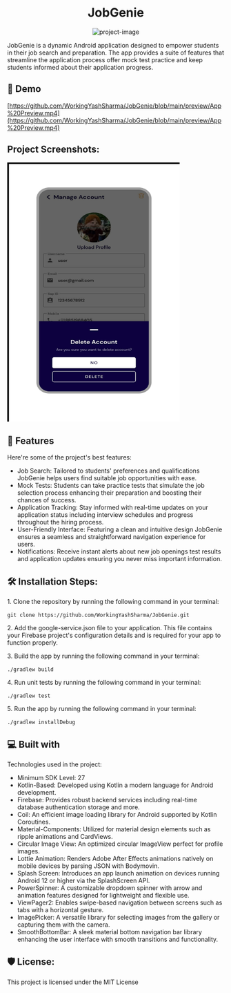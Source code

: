 <h1 align="center" id="title">JobGenie</h1>

<p align="center"><img src="https://socialify.git.ci/WorkingYashSharma/JobGenie/image?language=1&amp;owner=1&amp;name=1&amp;stargazers=1&amp;theme=Light" alt="project-image"></p>

<p id="description">JobGenie is a dynamic Android application designed to empower students in their job search and preparation. The app provides a suite of features that streamline the application process offer mock test practice and keep students informed about their application progress.</p>

<h2>🚀 Demo</h2>

[https://github.com/WorkingYashSharma/JobGenie/blob/main/preview/App%20Preview.mp4](https://github.com/WorkingYashSharma/JobGenie/blob/main/preview/App%20Preview.mp4)

<h2>Project Screenshots:</h2>

<img src="https://github.com/WorkingYashSharma/JobGenie/blob/main/preview/Account/image1.jpeg" alt="project-screenshot" width="400" height="600/">

  
  
<h2>🧐 Features</h2>

Here're some of the project's best features:

*   Job Search: Tailored to students' preferences and qualifications JobGenie helps users find suitable job opportunities with ease.
*   Mock Tests: Students can take practice tests that simulate the job selection process enhancing their preparation and boosting their chances of success.
*   Application Tracking: Stay informed with real-time updates on your application status including interview schedules and progress throughout the hiring process.
*   User-Friendly Interface: Featuring a clean and intuitive design JobGenie ensures a seamless and straightforward navigation experience for users.
*   Notifications: Receive instant alerts about new job openings test results and application updates ensuring you never miss important information.

<h2>🛠️ Installation Steps:</h2>

<p>1. Clone the repository by running the following command in your terminal:</p>

```
git clone https://github.com/WorkingYashSharma/JobGenie.git
```

<p>2. Add the google-service.json file to your application. This file contains your Firebase project's configuration details and is required for your app to function properly.</p>

<p>3. Build the app by running the following command in your terminal:</p>

```
./gradlew build
```

<p>4. Run unit tests by running the following command in your terminal:</p>

```
./gradlew test
```

<p>5. Run the app by running the following command in your terminal:</p>

```
./gradlew installDebug
```

  
  
<h2>💻 Built with</h2>

Technologies used in the project:

*   Minimum SDK Level: 27
*   Kotlin-Based: Developed using Kotlin a modern language for Android development.
*   Firebase: Provides robust backend services including real-time database authentication storage and more.
*   Coil: An efficient image loading library for Android supported by Kotlin Coroutines.
*   Material-Components: Utilized for material design elements such as ripple animations and CardViews.
*   Circular Image View: An optimized circular ImageView perfect for profile images.
*   Lottie Animation: Renders Adobe After Effects animations natively on mobile devices by parsing JSON with Bodymovin.
*   Splash Screen: Introduces an app launch animation on devices running Android 12 or higher via the SplashScreen API.
*   PowerSpinner: A customizable dropdown spinner with arrow and animation features designed for lightweight and flexible use.
*   ViewPager2: Enables swipe-based navigation between screens such as tabs with a horizontal gesture.
*   ImagePicker: A versatile library for selecting images from the gallery or capturing them with the camera.
*   SmoothBottomBar: A sleek material bottom navigation bar library enhancing the user interface with smooth transitions and functionality.

<h2>🛡️ License:</h2>

This project is licensed under the MIT License
